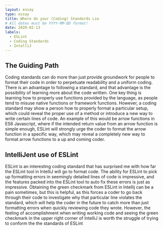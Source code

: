 ```yaml
---
layout: essay
type: essay
title: Where do your (Coding) Standards Lie
# All dates must be YYYY-MM-DD format!
date: 2020-02-13
labels:
  - ESLint
  - Coding Standards
  - IntelliJ
---
```


<h2>The Guiding Path</h2>

Coding standards can do more than just provide groundwork for people to format their code in order to perpetuate readability and a uniform coding. There is an advantage to following a standard, and that advantage is the possibility of learning more about the code written. One key thing is learning how to properly use functions provided by the language, as people tend to misuse native functions or framework functions. However, a coding standard may show a person how to properly format a particular setup, which could reveal the proper use of a method or introduce a new way to write certain lines of code. An example of this would be arrow functions in ES6 Javascript, where if the intended return value from an arrow function is simple enough, ESLint will strongly urge the coder to format the arrow function in a specific way, which may reveal a completely new way to format arrow functions to a up and coming coder. 

<h2>IntelliJent use of ESLint</h2>

ESLint is an interesting coding standard that has surprised me with how far the ESLint tool in IntelliJ will go to format code. The ability for ESLint to pick up formatting errors in seemingly detailed lines of code is impressive, and the features packed into the ESLint tool to auto fix these errors is just as impressive. Obtaining the green checkmark from ESLint in Intellij can be a pain sometimes, but this is helpful, as this forces a coder to go back through their code to investigate why that particular line violates the standard, which will help the coder in the future to catch more than just formatting errors when quickly reviewing code they wrote. However, the feeling of accomplishment when writing working code and seeing the green checkmark in the upper right corner of IntelliJ is worth the struggle of trying to conform the the standards of ESLint
